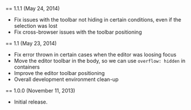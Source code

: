== 1.1.1 (May 24, 2014)

* Fix issues with the toolbar not hiding in certain conditions, even if the selection was lost
* Fix cross-browser issues with the toolbar positioning

== 1.1 (May 23, 2014)

* Fix error thrown in certain cases when the editor was loosing focus
* Move the editor toolbar in the body, so we can use `overflow: hidden` in containers
* Improve the editor toolbar positioning
* Overall development environment clean-up

== 1.0.0 (November 11, 2013)

* Initial release.

